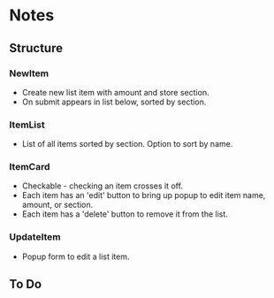 # Notes

## Structure

### NewItem
  - Create new list item with amount and store section.
  - On submit appears in list below, sorted by section.

### ItemList
  - List of all items sorted by section. Option to sort by name.

### ItemCard
  - Checkable - checking an item crosses it off.
  - Each item has an 'edit' button to bring up popup to edit item name, amount,
    or section.
  - Each item has a 'delete' button to remove it from the list.

### UpdateItem
  - Popup form to edit a list item.


## To Do
  
